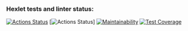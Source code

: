 ### Hexlet tests and linter status:
[![Actions Status](https://github.com/Andrey-Barinov/python-project-50/actions/workflows/hexlet-check.yml/badge.svg)](https://github.com/Andrey-Barinov/python-project-50/actions)
[![Actions Status](https://github.com/Andrey-Barinov/python-project-50/actions/workflows/pyci.yml/badge.svg)]
[![Maintainability](https://api.codeclimate.com/v1/badges/e560c5cf20c2959f3e7b/maintainability)](https://codeclimate.com/github/Andrey-Barinov/python-project-50/maintainability)
[![Test Coverage](https://api.codeclimate.com/v1/badges/e560c5cf20c2959f3e7b/test_coverage)](https://codeclimate.com/github/Andrey-Barinov/python-project-50/test_coverage)
